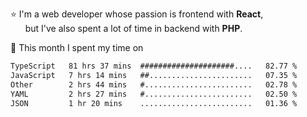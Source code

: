 ⭐ I'm a web developer whose passion is frontend with <b>React</b>,<br/>
&nbsp; &nbsp; &nbsp; but I've also spent a lot of time in backend with <b>PHP</b>.

📅 This month I spent my time on

<!--START_SECTION:waka-->

```txt
TypeScript   81 hrs 37 mins  #####################....   82.77 %
JavaScript   7 hrs 14 mins   ##.......................   07.35 %
Other        2 hrs 44 mins   #........................   02.78 %
YAML         2 hrs 27 mins   #........................   02.50 %
JSON         1 hr 20 mins    .........................   01.36 %
```

<!--END_SECTION:waka-->
